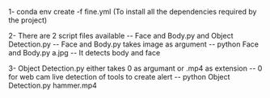 
1- conda env create -f fine.yml
(To install all the dependencies required by the project)

2- There are 2 script files available
 -- Face and Body.py and Object Detection.py
 -- Face and Body.py takes image as argument -- python Face and Body.py a.jpg 
 -- It detects body and face
 
3- Object Detection.py either takes 0 as argumant or .mp4 as extension
 -- 0 for web cam live detection of tools to create alert
 -- python Object Detection.py hammer.mp4





